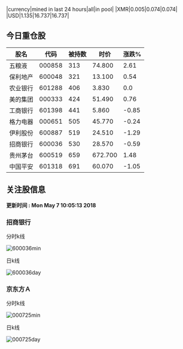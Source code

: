 |currency|mined in last 24 hours|all|in pool|
|XMR|0.005|0.074|0.074|
|USD|1.135|16.737|16.737|

## 今日重仓股 

|股名|代码|被持数|时价|涨跌%|
|---|---|---|---|---|
|五粮液|000858|313|74.800|2.61|
|保利地产|600048|321|13.100|0.54|
|农业银行|601288|406|3.830|0.0|
|美的集团|000333|424|51.490|0.76|
|工商银行|601398|441|5.860|-0.85|
|格力电器|000651|505|45.770|-0.24|
|伊利股份|600887|519|24.510|-1.29|
|招商银行|600036|530|28.570|-0.59|
|贵州茅台|600519|659|672.700|1.48|
|中国平安|601318|691|60.070|-1.05|

## 关注股信息
**更新时间 : Mon May  7 10:05:13 2018**
### 招商银行 
分时k线

![600036min](http://image.sinajs.cn/newchart/min/n/sh600036.gif)

日k线

![600036day](http://image.sinajs.cn/newchart/daily/n/sh600036.gif)

### 京东方Ａ 
分时k线

![000725min](http://image.sinajs.cn/newchart/min/n/sz000725.gif)

日k线

![000725day](http://image.sinajs.cn/newchart/daily/n/sz000725.gif)
